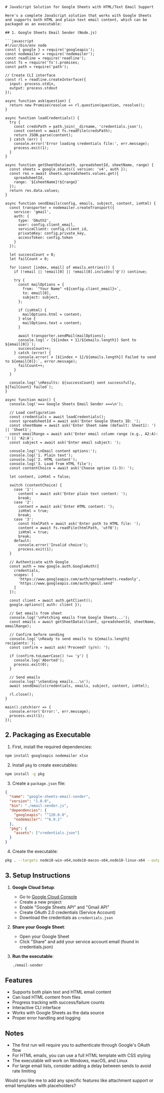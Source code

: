 ```
# JavaScript Solution for Google Sheets with HTML/Text Email Support

Here's a complete JavaScript solution that works with Google Sheets and supports both HTML and plain text email content, which can be packaged as an executable:

## 1. Google Sheets Email Sender (Node.js)

```javascript
#!/usr/bin/env node
const { google } = require('googleapis');
const nodemailer = require('nodemailer');
const readline = require('readline');
const fs = require('fs').promises;
const path = require('path');

// Create CLI interface
const rl = readline.createInterface({
  input: process.stdin,
  output: process.stdout
});

async function ask(question) {
  return new Promise(resolve => rl.question(question, resolve));
}

async function loadCredentials() {
  try {
    const credsPath = path.join(__dirname, 'credentials.json');
    const content = await fs.readFile(credsPath);
    return JSON.parse(content);
  } catch (err) {
    console.error('Error loading credentials file:', err.message);
    process.exit(1);
  }
}

async function getSheetData(auth, spreadsheetId, sheetName, range) {
  const sheets = google.sheets({ version: 'v4', auth });
  const res = await sheets.spreadsheets.values.get({
    spreadsheetId,
    range: `${sheetName}!${range}`
  });
  return res.data.values;
}

async function sendEmails(config, emails, subject, content, isHtml) {
  const transporter = nodemailer.createTransport({
    service: 'gmail',
    auth: {
      type: 'OAuth2',
      user: config.client_email,
      serviceClient: config.client_id,
      privateKey: config.private_key,
      accessToken: config.token
    }
  });

  let successCount = 0;
  let failCount = 0;

  for (const [index, email] of emails.entries()) {
    if (!email || !email[0] || !email[0].includes('@')) continue;

    try {
      const mailOptions = {
        from: `"Your Name" <${config.client_email}>`,
        to: email[0],
        subject: subject,
      };

      if (isHtml) {
        mailOptions.html = content;
      } else {
        mailOptions.text = content;
      }

      await transporter.sendMail(mailOptions);
      console.log(`✓ [${index + 1}/${emails.length}] Sent to ${email[0]}`);
      successCount++;
    } catch (error) {
      console.error(`✗ [${index + 1}/${emails.length}] Failed to send to ${email[0]}:`, error.message);
      failCount++;
    }
  }

  console.log(`\nResults: ${successCount} sent successfully, ${failCount} failed`);
}

async function main() {
  console.log('=== Google Sheets Email Sender ===\n');

  // Load configuration
  const credentials = await loadCredentials();
  const spreadsheetId = await ask('Enter Google Sheets ID: ');
  const sheetName = await ask('Enter Sheet name (default: Sheet1): ') || 'Sheet1';
  const emailRange = await ask('Enter email column range (e.g., A2:A): ') || 'A2:A';
  const subject = await ask('Enter email subject: ');
 
  console.log('\nEmail content options:');
  console.log('1. Plain text');
  console.log('2. HTML content');
  console.log('3. Load from HTML file');
  const contentChoice = await ask('Choose option (1-3): ');

  let content, isHtml = false;

  switch (contentChoice) {
    case '1':
      content = await ask('Enter plain text content: ');
      break;
    case '2':
      content = await ask('Enter HTML content: ');
      isHtml = true;
      break;
    case '3':
      const htmlPath = await ask('Enter path to HTML file: ');
      content = await fs.readFile(htmlPath, 'utf8');
      isHtml = true;
      break;
    default:
      console.error('Invalid choice');
      process.exit(1);
  }

  // Authenticate with Google
  const auth = new google.auth.GoogleAuth({
    credentials,
    scopes: [
      'https://www.googleapis.com/auth/spreadsheets.readonly',
      'https://www.googleapis.com/auth/gmail.send'
    ]
  });

  const client = await auth.getClient();
  google.options({ auth: client });

  // Get emails from sheet
  console.log('\nFetching emails from Google Sheets...');
  const emails = await getSheetData(client, spreadsheetId, sheetName, emailRange);
 
  // Confirm before sending
  console.log(`\nReady to send emails to ${emails.length} recipients:`);
  const confirm = await ask('Proceed? (y/n): ');
 
  if (confirm.toLowerCase() !== 'y') {
    console.log('Aborted');
    process.exit(0);
  }

  // Send emails
  console.log('\nSending emails...\n');
  await sendEmails(credentials, emails, subject, content, isHtml);
 
  rl.close();
}

main().catch(err => {
  console.error('Error:', err.message);
  process.exit(1);
});
```

## 2. Packaging as Executable

1. First, install the required dependencies:
```bash
npm install googleapis nodemailer xlsx
```

2. Install `pkg` to create executables:
```bash
npm install -g pkg
```

3. Create a `package.json` file:
```json
{
  "name": "google-sheets-email-sender",
  "version": "1.0.0",
  "bin": "./email-sender.js",
  "dependencies": {
    "googleapis": "^120.0.0",
    "nodemailer": "^6.9.1"
  },
  "pkg": {
    "assets": ["credentials.json"]
  }
}
```

4. Create the executable:
```bash
pkg . --targets node18-win-x64,node18-macos-x64,node18-linux-x64 --output email-sender
```

## 3. Setup Instructions

1. **Google Cloud Setup**:
   - Go to [Google Cloud Console](https://console.cloud.google.com/)
   - Create a new project
   - Enable "Google Sheets API" and "Gmail API"
   - Create OAuth 2.0 credentials (Service Account)
   - Download the credentials as `credentials.json`

2. **Share your Google Sheet**:
   - Open your Google Sheet
   - Click "Share" and add your service account email (found in credentials.json)

3. **Run the executable**:
   ```bash
   ./email-sender
   ```

## Features

- Supports both plain text and HTML email content
- Can load HTML content from files
- Progress tracking with success/failure counts
- Interactive CLI interface
- Works with Google Sheets as the data source
- Proper error handling and logging

## Notes

- The first run will require you to authenticate through Google's OAuth flow
- For HTML emails, you can use a full HTML template with CSS styling
- The executable will work on Windows, macOS, and Linux
- For large email lists, consider adding a delay between sends to avoid rate limiting

Would you like me to add any specific features like attachment support or email templates with placeholders?
```